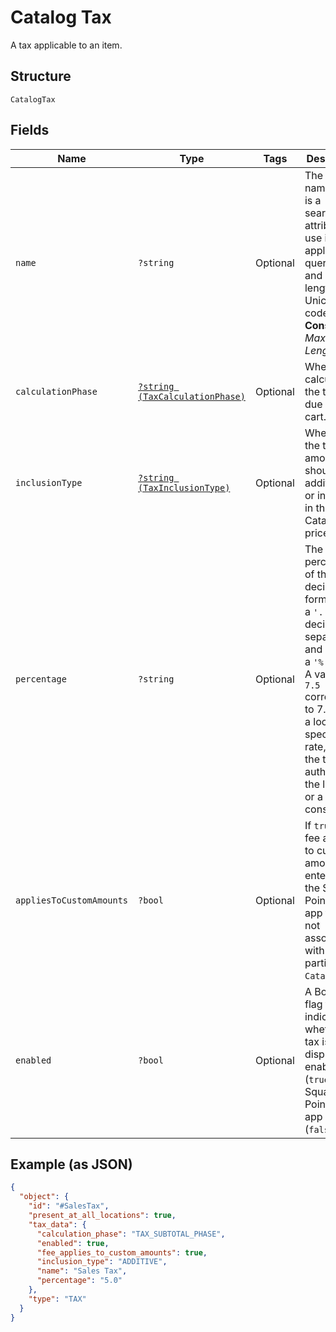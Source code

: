 
# Catalog Tax

A tax applicable to an item.

## Structure

`CatalogTax`

## Fields

| Name | Type | Tags | Description | Getter | Setter |
|  --- | --- | --- | --- | --- | --- |
| `name` | `?string` | Optional | The tax's name. This is a searchable attribute for use in applicable query filters, and its value length is of Unicode code points.<br>**Constraints**: *Maximum Length*: `255` | getName(): ?string | setName(?string name): void |
| `calculationPhase` | [`?string (TaxCalculationPhase)`](../../doc/models/tax-calculation-phase.md) | Optional | When to calculate the taxes due on a cart. | getCalculationPhase(): ?string | setCalculationPhase(?string calculationPhase): void |
| `inclusionType` | [`?string (TaxInclusionType)`](../../doc/models/tax-inclusion-type.md) | Optional | Whether to the tax amount should be additional to or included in the CatalogItem price. | getInclusionType(): ?string | setInclusionType(?string inclusionType): void |
| `percentage` | `?string` | Optional | The percentage of the tax in decimal form, using a `'.'` as the decimal separator and without a `'%'` sign.<br>A value of `7.5` corresponds to 7.5%. For a location-specific tax rate, contact the tax authority of the location or a tax consultant. | getPercentage(): ?string | setPercentage(?string percentage): void |
| `appliesToCustomAmounts` | `?bool` | Optional | If `true`, the fee applies to custom amounts entered into the Square Point of Sale<br>app that are not associated with a particular `CatalogItem`. | getAppliesToCustomAmounts(): ?bool | setAppliesToCustomAmounts(?bool appliesToCustomAmounts): void |
| `enabled` | `?bool` | Optional | A Boolean flag to indicate whether the tax is displayed as enabled (`true`) in the Square Point of Sale app or not (`false`). | getEnabled(): ?bool | setEnabled(?bool enabled): void |

## Example (as JSON)

```json
{
  "object": {
    "id": "#SalesTax",
    "present_at_all_locations": true,
    "tax_data": {
      "calculation_phase": "TAX_SUBTOTAL_PHASE",
      "enabled": true,
      "fee_applies_to_custom_amounts": true,
      "inclusion_type": "ADDITIVE",
      "name": "Sales Tax",
      "percentage": "5.0"
    },
    "type": "TAX"
  }
}
```

